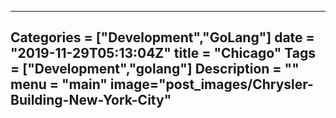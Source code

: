 ---
Categories = ["Development","GoLang"]
date = "2019-11-29T05:13:04Z"
title = "Chicago"
Tags = ["Development","golang"]
Description = ""
menu = "main"
image="post_images/Chrysler-Building-New-York-City"
---